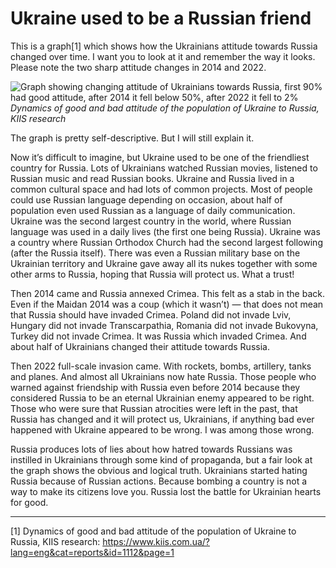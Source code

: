 # Ukraine used to be a Russian friend

This is a graph[1] which shows how the Ukrainians attitude towards Russia changed over time. 
I want you to look at it and remember the way it looks. 
Please note the two sharp attitude changes in 2014 and 2022.

![Graph showing changing attitude of Ukrainians towards Russia, first 90% had good attitude, after 2014 it fell below 50%, after 2022 it fell to 2%](https://www.kiis.com.ua/materials/pr/20220526_dyn/e01.JPG)
_Dynamics of good and bad attitude of the population of Ukraine to Russia, KIIS research_

The graph is pretty self-descriptive. 
But I will still explain it.

Now it’s difficult to imagine, but Ukraine used to be one of the friendliest country for Russia. 
Lots of Ukrainians watched Russian movies, listened to Russian music and read Russian books. 
Ukraine and Russia lived in a common cultural space and had lots of common projects. 
Most of people could use Russian language depending on occasion, about half of population even used Russian as a language of daily communication. 
Ukraine was the second largest country in the world, where Russian language was used in a daily lives (the first one being Russia). 
Ukraine was a country where Russian Orthodox Church had the second largest following (after the Russia itself). 
There was even a Russian military base on the Ukrainian territory and Ukraine gave away all its nukes together with some other arms to Russia, hoping that Russia will protect us. 
What a trust!

Then 2014 came and Russia annexed Crimea. 
This felt as a stab in the back. 
Even if the Maidan 2014 was a coup (which it wasn’t) — that does not mean that Russia should have invaded Crimea. 
Poland did not invade Lviv, Hungary did not invade Transcarpathia, Romania did not invade Bukovyna, Turkey did not invade Crimea. 
It was Russia which invaded Crimea. 
And about half of Ukrainians changed their attitude towards Russia.

Then 2022 full-scale invasion came. 
With rockets, bombs, artillery, tanks and planes. 
And almost all Ukrainians now hate Russia. 
Those people who warned against friendship with Russia even before 2014 because they considered Russia to be an eternal Ukrainian enemy appeared to be right. 
Those who were sure that Russian atrocities were left in the past, that Russia has changed and it will protect us, Ukrainians, if anything bad ever happened with Ukraine appeared to be wrong. 
I was among those wrong.

Russia produces lots of lies about how hatred towards Russians was instilled in Ukrainians through some kind of propaganda, but a fair look at the graph shows the obvious and logical truth. 
Ukrainians started hating Russia because of Russian actions. 
Because bombing a country is not a way to make its citizens love you. 
Russia lost the battle for Ukrainian hearts for good.

---

[1] Dynamics of good and bad attitude of the population of Ukraine to Russia, KIIS research: https://www.kiis.com.ua/?lang=eng&cat=reports&id=1112&page=1